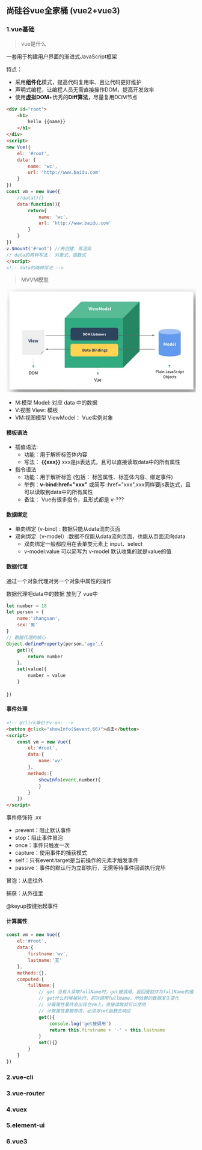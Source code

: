 ## 尚硅谷vue全家桶 (vue2+vue3)

### 1.vue基础

> vue是什么

一套用于构建用户界面的渐进式JavaScript框架

特点：

- 采用**组件化**模式，提高代码复用率、且让代码更好维护
- 声明式编程，让编程人员无需直接操作DOM，提高开发效率
- 使用**虚拟DOM**+优秀的**Diff算法**，尽量复用DOM节点

```html
<div id="root">
    <h1>
        hello {{name}}
    </h1>
</div>
<script>
new Vue({
    el: '#root',
    data: {
        name: 'wc',
        url: 'http://www.baidu.com'
    }
})
const vm = new Vue({
    //data(){}
    data:function(){
        return{
        	name: 'wc',
        	url: 'http://www.baidu.com'
        }
    }
})
v.$mount('#root') //先创建，再渲染
// data的两种写法： 对象式、函数式
</script>
<!-- data的两种写法 -->
```



> MVVM模型

![image-20220211133017558](sgg_vue.assets\image-20220211133017558.png)

- M:模型 Model: 对应 data 中的数据
- V:视图 View: 模板
- VM:视图模型 ViewModel： Vue实例对象

#### 模板语法

- 插值语法:
  - 功能：用于解析标签体内容
  - 写法： **{{xxx}}** xxx是js表达式，且可以直接读取data中的所有属性
- 指令语法
  - 功能：用于解析标签 (包括： 标签属性、标签体内容、绑定事件)
  - 举例：**v-bind:href="xxx"** 或简写 :href="xxx",xxx同样要js表达式，且可以读取到data中的所有属性
  - 备注： Vue有很多指令，且形式都是 v-??? 

#### 数据绑定

- 单向绑定 (v-bind) : 数据只能从data流向页面
- 双向绑定（v-model）:数据不仅能从data流向页面，也能从页面流向data
  - 双向绑定一般都应用在表单类元素上 input、select
  - v-model:value 可以简写为 v-model 默认收集的就是value的值

#### 数据代理

通过一个对象代理对另一个对象中属性的操作

数据代理吧data中的数据 放到了 vue中

```javascript
let number = 18
let person = {
    name:'zhangsan',
    sex:'男'
}
// 数据代理的核心
Object.defineProperty(person,'age',{
    get(){
        return number
    },
    set(value){
        number = value
    }
    
})
```

#### 事件处理

```html
<!-- @click等价于v-on: -->
<button @click="showInfo($event,66)">点击</button>
<script>
	const vm = new Vue({
        el:'#root',
        data:{
            name:'wv'
        },
        methods:{
            showInfo(event,number){
			}
        }
    })
</script>
```

事件修饰符 .xx

- prevent：阻止默认事件
- stop：阻止事件冒泡
- once：事件只触发一次
- capture：使用事件的捕获模式
- self：只有event.target是当前操作的元素才触发事件
- passive：事件的默认行为立即执行，无需等待事件回调执行完毕

冒泡：从底往外

捕获：从外往里

@keyup按键抬起事件

#### 计算属性

```javascript
const vm = new Vue({
	el:'#root',
	data:{
		firstname:'wv',
        lastname:'王'
	},
	methods:{},
    computed:{
        fullName:{
            // get 当有人读取fullName时，get被调用，返回值就作为fullName的值
            // get什么时候被执行，初次调用fullName，所依赖的数据发生变化
            // 计算属性最终会出现在vm上，直接读取就可以使用
            // 计算属性要被修改，必须写set函数去响应
            get(){
                console.log('get被调用')
                return this.firstname + '-' + this.lastname
            }
            set(){}
        }
    }
})
```





### 2.vue-cli

### 3.vue-router

### 4.vuex

### 5.element-ui

### 6.vue3

